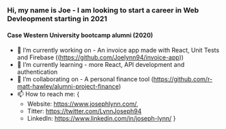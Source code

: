 ### Hi, my name is Joe - I am looking to start a career in Web Devleopment starting in 2021
#### Case Western University bootcamp alumni (2020)

- 🔭 I’m currently working on - An invoice app made with React, Unit Tests and Firebase ((https://github.com/Joelynn94/invoice-app))
- 🌱 I’m currently learning - more React, API development and authentication
- 👯 I’m collaborating on - A personal finance tool (https://github.com/r-matt-hawley/alumni-project-finance)
- 📫 How to reach me: {
  - Website: https://www.josephlynn.com/,
  - Titter: https://twitter.com/LynnJoseph94
  - LinkedIn: https://www.linkedin.com/in/joseph-lynn/
}


<!--
**Joelynn94/joelynn94** is a ✨ _special_ ✨ repository because its `README.md` (this file) appears on your GitHub profile.
-->

